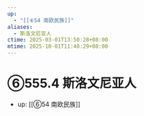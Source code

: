 ```yaml
---
up:
  - "[[⑥54 南欧民族]]"
aliases:
  - 斯洛文尼亚人
ctime: 2025-03-01T13:50:28+08:00
mtime: 2025-10-01T11:40:29+08:00
---
```


# ⑥555.4 斯洛文尼亚人

- up: [[⑥54 南欧民族]]
